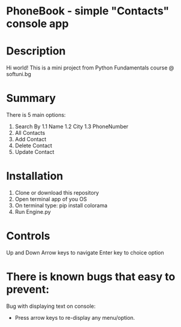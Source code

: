 # PhoneBook - simple "Contacts" console app


# Description
Hi world! 
This is a mini project from Python Fundamentals course @ softuni.bg

# Summary
There is 5 main options: 
1. Search By
1.1 Name
1.2 City
1.3 PhoneNumber
2. All Contacts 
3. Add Contact
4. Delete Contact
5. Update Contact

# Installation
1. Clone or download this repository
2. Open terminal app of you OS 
3. On terminal type: pip install colorama
4. Run Engine.py

# Controls 
Up and Down Arrow keys to navigate
Enter key to choice option

# There is known bugs that easy to prevent:
Bug with displaying text on console:
  - Press arrow keys to re-display any menu/option.
